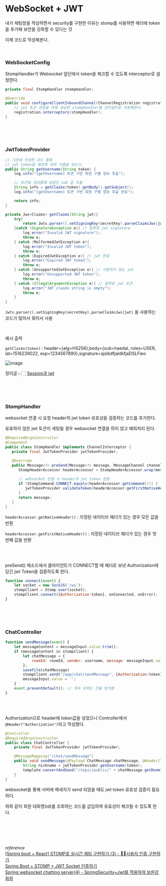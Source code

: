# WebSocket + JWT
내가 채팅방을 작성하면서 security를 구현한 이유는 stomp를 사용하면 헤더에 token을 추가해 보안을 강화할 수 있다는 것

이제 코드로 작성해본다.

<br>

### WebSocketConfig
StompHandler가 Websocket 앞단에서 token을 체크할 수 있도록 interceptor로 설정한다.
```java
private final StompHandler stompHandler;

@Override
public void configureClientInboundChannel(ChannelRegistration registration){
    // jwt 토큰 검증을 위해 생성한 stompHandler를 인터셉터로 지정해준다.
    registration.interceptors(stompHandler);
}
```
<br><br><br>

### JwtTokenProvider
```java
// 기존에 작성한 코드 활용
// jwt token을 복호화 하여 이름을 얻는다.
public String getUsername(String token) {
    log.info("[getUsername] 토큰 기반 회원 구별 정보 추출");

    // 토큰을 생성할때 넣었던 sub 값 추출
    String info = getClaims(token).getBody().getSubject();
    log.info("[getUsername] 토큰 기반 회원 구별 정보 추출 완료");

    return info;
}

private Jws<Claims> getClaims(String jwt){
    try{
        return Jwts.parser().setSigningKey(secretKey).parseClaimsJws(jwt);
    }catch (SignatureException e){ // 잘못된 jwt signature
        log.error("Invalid JWT signature");
        throw e;
    } catch (MalformedJwtException e){
        log.error("Invalid JWT token");
        throw e;
    } catch (ExpiredJwtException e){ // jwt 만료
        log.error("Expired JWT token");
        throw e;
    } catch (UnsupportedJwtException e){ // 지원하지 않는 jwt
        log.error("Unsupported JWT token");
        throw e;
    } catch (IllegalArgumentException e){ // 잘못된 jwt 토큰
        log.error("JWT claims string is empty");
        throw e;
    }
}
```
`Jwts.parser().setSigningKey(secretKey).parseClaimsJws(jwt)` 을 사용하는 코드가 많아서 묶어서 사용

<br>

예시 출력

`getClaims(token)` : header={alg=HS256},body={sub=haedal, roles=USER, iat=1516239022, exp=1234567890},signature=ajslkdfjaldkfjaDSLFieo

![image](https://user-images.githubusercontent.com/74857364/224392770-dd5f8550-e18c-45f0-ba73-d7b4ffa46d24.png)

정리글 👉🏻 [Session과 jwt](https://haedal-uni.github.io/posts/Session%EA%B3%BC-JWT/)

<br><br><br>

### StompHandler
websocket 연결 시 요청 header의 jwt token 유효성을 검증하는 코드를 추가한다.

유효하지 않은 jwt 토큰이 세팅될 경우 websocket 연결을 하지 않고 예외처리 된다.

```java
@RequiredArgsConstructor
@Component
public class StompHandler implements ChannelInterceptor {
   private final JwtTokenProvider jwtTokenProvider;

   @Override
   public Message<?> preSend(Message<?> message, MessageChannel channel) {
      StompHeaderAccessor headerAccessor = StompHeaderAccessor.wrap(message);
    
      // websocket 연결 시 header의 jwt token 검증
      if (StompCommand.CONNECT.equals(headerAccessor.getCommand())) {
         jwtTokenProvider.validateToken(headerAccessor.getFirstNativeHeader("Authorization"));
      }
      return message;
   }
}
```
`headerAccessor.getNativeHeader()` : 지정된 네이티브 헤더가 있는 경우 모든 값을 반환

`headerAccessor.getFirstNativeHeader()` : 지정된 네이티브 헤더가 있는 경우 첫 번째 값을 반환

<br><br>

preSend() 메소드에서 클라이언트가 CONNECT할 때 헤더로 보낸 Authorization에 담긴 jwt Token을 검증하도록 한다.
```js
function connect(event) {
    let socket = new SockJS('/ws');
    stompClient = Stomp.over(socket);
    stompClient.connect({Authorization:token}, onConnected, onError);
}

```

<br><br><br>

### ChatController

```js
function sendMessage(event) {
    let messageContent = messageInput.value.trim();
    if (messageContent && stompClient) {
        let chatMessage = {
            roomId: roomId, sender: username, message: messageInput.value, type: 'TALK'
        };
        saveFile(chatMessage)
        stompClient.send("/app/chat/sendMessage", {Authorization:token}, JSON.stringify(chatMessage));
        messageInput.value = '';
    }
    event.preventDefault(); // 계속 바뀌는 것을 방지함
}
```

<br><br>

Authorization으로 header에 token값을 넣었으니 Controller에서 `@Header("Authorization")`라고 작성했다.   
```java
@Controller
@RequiredArgsConstructor
public class ChatController {
    private final JwtTokenProvider jwtTokenProvider;

    @MessageMapping("/chat/sendMessage")
    public void sendMessage(@Payload ChatMessage chatMessage, @Header("Authorization") String token) {
        String nickname = jwtTokenProvider.getUsername(token);
        template.convertAndSend("/topic/public/" + chatMessage.getRoomId(), chatMessage);
    }
}  
```
websocket을 통해 서버에 메세지가 send 되었을 때도 jwt token 유효성 검증이 필요하다.

위와 같이 회원 대화명(id)를 조회하는 코드를 삽입하여 유효성이 체크될 수 있도록 한다.   
    

<br><br><br><br>

*reference*          
[[Spring boot + React] STOMP로 실시간 채팅 구현하기 (3) - 사용자 인증 구현하기](https://velog.io/@dldmswjd322/Spring-boot-React-STOMP%EB%A1%9C-%EC%8B%A4%EC%8B%9C%EA%B0%84-%EC%B1%84%ED%8C%85-%EA%B5%AC%ED%98%84%ED%95%98%EA%B8%B0-3-%EC%82%AC%EC%9A%A9%EC%9E%90-%EC%9D%B8%EC%A6%9D-%EA%B5%AC%ED%98%84%ED%95%98%EA%B8%B0)               
[Spring Boot + STOMP + JWT Socket 인증하기](https://velog.io/@tlatldms/Spring-Boot-STOMP-JWT-Socket-%EC%9D%B8%EC%A6%9D%ED%95%98%EA%B8%B0)                           
[Spring websocket chatting server(4) - SpringSecurity+Jwt를 적용하여 보완강화하](https://www.daddyprogrammer.org/post/5072/spring-websocket-chatting-server-spring-security-jwt/)               

